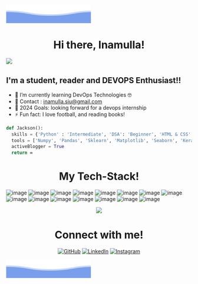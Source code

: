 ![inaammm](bottom_header.svg)

<h1 align="center"> Hi there, Inamulla! </h1>
<img src="https://media.giphy.com/media/hvRJCLFzcasrR4ia7z/giphy.gif" width="25px">

## I'm a student, reader and DEVOPS Enthusiast!!

- 🌱 I’m currently learning DevOps Technologies 🤓
- 👯 Contact : inamulla.siu@gmail.com
- 🥅 2024 Goals: looking forward for a devops internship
- ⚡ Fun fact: I love football, and reading books!

```python
def Jackson():
  skills = {'Python' : 'Intermediate', 'DSA': 'Beginner', 'HTML & CSS': 'Intermediate', 'Javascript' : 'Beginner'}
  tools = ['Numpy', 'Pandas', 'Sklearn', 'Matplotlib', 'Seaborn', 'Keras', 'Flask', 'OpenCV', 'Tensorflow']
  activeBlogger = True
  return ∞
```

<h1 align="center"> My Tech-Stack! </h1>

![image](https://img.shields.io/badge/Python-3776AB?style=for-the-badge&logo=python&logoColor=white)
![image](https://img.shields.io/badge/Jupyter-F37626.svg?&style=for-the-badge&logo=Jupyter&logoColor=white)
![image](https://img.shields.io/badge/HTML5-E34F26?style=for-the-badge&logo=html5&logoColor=white)
![image](https://img.shields.io/badge/CSS3-1572B6?style=for-the-badge&logo=css3&logoColor=white)
![image](https://img.shields.io/badge/JavaScript-323330?style=for-the-badge&logo=javascript&logoColor=F7DF1E)
![image](https://img.shields.io/badge/C%2B%2B-00599C?style=for-the-badge&logo=c%2B%2B&logoColor=white)
![image](https://img.shields.io/badge/Java-ED8B00?style=for-the-badge&logo=java&logoColor=white)
![image](https://img.shields.io/badge/TensorFlow-FF6F00?style=for-the-badge&logo=TensorFlow&logoColor=white)
![image](https://img.shields.io/badge/Numpy-777BB4?style=for-the-badge&logo=numpy&logoColor=white)
![image](https://img.shields.io/badge/Pandas-2C2D72?style=for-the-badge&logo=pandas&logoColor=white)
![image](https://img.shields.io/badge/OpenCV-27338e?style=for-the-badge&logo=OpenCV&logoColor=white)
![image](https://img.shields.io/badge/jQuery-0769AD?style=for-the-badge&logo=jquery&logoColor=white)
![image](https://img.shields.io/badge/Flask-000000?style=for-the-badge&logo=flask&logoColor=white)
![image](https://img.shields.io/badge/Git-F05032?style=for-the-badge&logo=git&logoColor=white)
![image](https://img.shields.io/badge/Medium-12100E?style=for-the-badge&logo=medium&logoColor=white)

<p align="center">
<img src="https://visitor-badge.laobi.icu/badge?page_id=JackJJCodes"/>       
</p>

<h1 align="center"> Connect with me! </h1>

<p align="center">
	<a href="https://github.com/Inaammm"><img src="https://img.icons8.com/bubbles/50/000000/github.png" alt="GitHub"/></a>
	<a href="https:www.linkedin.com/in/inam-ulla-b754502"><img src="https://img.icons8.com/bubbles/50/000000/linkedin.png" alt="LinkedIn"/></a>
	<a href="https://www.instagram.com/innaaammm?igsh=djU2YmhkN3ZmZDJ6"><img src="https://img.icons8.com/bubbles/50/000000/instagram.png" alt="Instagram"/></a>
</p>

<!-- <h1 align="center"> My Stats! </h1>
<div>
<a href="https://github.com/JackJJCodes">
  <img align="left" width="45%" src="https://github-readme-stats.vercel.app/api?username=JackJJCodes&show_icons=true&theme=radical">
</a>
<a href="https://github.com/JackJJCodes">
  <img align="right" width="45%" src="https://github-readme-streak-stats.herokuapp.com/?user=JackJJCodes&theme=dark)](https://git.io/streak-stats">
</a>
</div>

<br>
<br>

<div>
<a href="https://github.com/JackJJCodes">
  <img align="center" width="100%" height="350px" src="https://github-readme-stats.vercel.app/api/top-langs/?username=JackJJCodes&theme=dark&langs_count=4">
</a>
</div> -->



![inaammm](bottom_header.svg)
